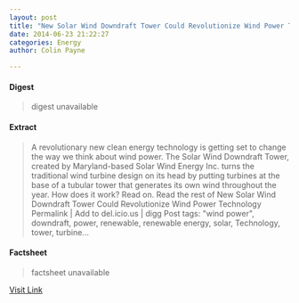 ```yaml
---
layout: post
title: "New Solar Wind Downdraft Tower Could Revolutionize Wind Power Technology"
date: 2014-06-23 21:22:27
categories: Energy
author: Colin Payne

---
```



#### Digest
>digest unavailable

#### Extract
>A revolutionary new clean energy technology is getting set to change the way we think about wind power. The Solar Wind Downdraft Tower, created by Maryland-based Solar Wind Energy Inc. turns the traditional wind turbine design on its head by putting turbines at the base of a tubular tower that generates its own wind throughout the year. How does it work? Read on. Read the rest of New Solar Wind Downdraft Tower Could Revolutionize Wind Power Technology Permalink | Add to del.icio.us | digg Post tags: "wind power", downdraft, power, renewable, renewable energy, solar, Technology, tower, turbine...

#### Factsheet
>factsheet unavailable

[Visit Link](http://inhabitat.com/new-solar-wind-downdraft-tower-could-revolutionize-wind-power-technology/)



